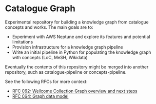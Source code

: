 # Catalogue Graph

Experimental repository for building a knowledge graph from catalogue concepts and works. The main goals are to:
* Experiment with AWS Neptune and explore its features and potential limitations
* Provision infrastructure for a knowledge graph pipeline
* Write an initial pipeline in Python for populating the knowledge graph with concepts (LoC, MeSH, Wikidata)

Eventually the contents of this repository might be merged into another repository, such as catalogue-pipeline or concepts-pipeline. 

See the following RFCs for more context:
* [RFC 062: Wellcome Collection Graph overview and next steps](https://github.com/wellcomecollection/docs/tree/main/rfcs/062-knowledge-graph)
* [RFC 064: Graph data model](https://github.com/wellcomecollection/docs/blob/rfc-064-graph-model/rfcs/064-graph-data-model/README.md)

